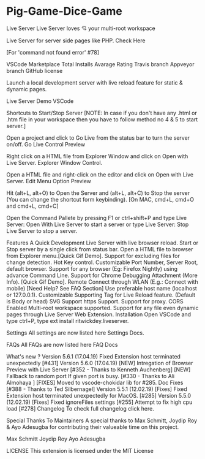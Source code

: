 # Pig-Game-Dice-Game

Live Server
Live Server loves 💘 your multi-root workspace

Live Server for server side pages like PHP. Check Here

[For 'command not found error' #78]

VSCode Marketplace Total Installs Avarage Rating
Travis branch Appveyor branch GitHub license

Launch a local development server with live reload feature for static & dynamic pages.

Live Server Demo VSCode

Shortcuts to Start/Stop Server
[NOTE: In case if you don't have any .html or .htm file in your workspace then you have to follow method no 4 & 5 to start server.]

Open a project and click to Go Live from the status bar to turn the server on/off. Go Live Control Preview

Right click on a HTML file from Explorer Window and click on Open with Live Server. Explorer Window Control.

Open a HTML file and right-click on the editor and click on Open with Live Server. Edit Menu Option Preview

Hit (alt+L, alt+O) to Open the Server and (alt+L, alt+C) to Stop the server (You can change the shortcut form keybinding). [On MAC, cmd+L, cmd+O and cmd+L, cmd+C]

Open the Command Pallete by pressing F1 or ctrl+shift+P and type Live Server: Open With Live Server  to start a server or type Live Server: Stop Live Server to stop a server.

Features
A Quick Development Live Server with live browser reload.
Start or Stop server by a single click from status bar.
Open a HTML file to browser from Explorer menu.[Quick Gif Demo].
Support for excluding files for change detection.
Hot Key control.
Customizable Port Number, Server Root, default browser.
Support for any browser (Eg: Firefox Nightly) using advance Command Line.
Support for Chrome Debugging Attachment (More Info). [Quick Gif Demo].
Remote Connect through WLAN (E.g.: Connect with mobile) [Need Help? See FAQ Section]
Use preferable host name (localhost or 127.0.0.1).
Customizable Supporting Tag for Live Reload feature. (Default is Body or head)
SVG Support
https Support.
Support for proxy.
CORS Enabled
Multi-root workspace supported.
Support for any file even dynamic pages through Live Server Web Extension.
Installation
Open VSCode and type ctrl+P, type ext install ritwickdey.liveserver.

Settings
All settings are now listed here Settings Docs.

FAQs
All FAQs are now listed here FAQ Docs

What's new ?
Version 5.6.1 (17.04.19)
Fixed Extension host terminated unexpectedly [#431]
Version 5.6.0 (17.04.19)
[NEW] Intregation of Browser Preview with Live Server [#352 - Thanks to Kenneth Auchenberg]
[NEW] Fallback to random port If given port is busy. [#330 - Thanks to Ali Almohaya ]
[FIXES] Moved to vscode-chokidar lib for #285.
Doc Fixes [#388 - Thanks to Ted Silbernagel]
Version 5.5.1 (12.02.19)
[Fixes] Fixed Extension host terminated unexpectedly for MacOS. [#285]
Version 5.5.0 (12.02.19)
[Fixes] Fixed ignoreFiles settings [#255]
Attempt to fix high cpu load [#278]
Changelog
To check full changelog click here.

Special Thanks To Maintainers
A special thanks to Max Schmitt, Joydip Roy & Ayo Adesugba for contributing their valueable time on this project.

Max Schmitt Joydip Roy Ayo Adesugba

LICENSE
This extension is licensed under the MIT License

